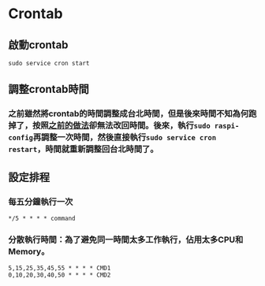 # Crontab 

## 啟動crontab

```
sudo service cron start
```


## 調整crontab時間

### 之前雖然將crontab的時間調整成台北時間，但是後來時間不知為何跑掉了，按照[之前的做法](https://kuiming.github.io/BenBlog/article/%E5%BE%9E%E9%9B%B6%E9%96%8B%E5%A7%8BRaspberry_Pi.html)卻無法改回時間。後來，執行`sudo raspi-config`再調整一次時間，然後直接執行`sudo service cron restart`，時間就重新調整回台北時間了。

## 設定排程

### 每五分鐘執行一次

```
*/5 * * * * command
```

### 分散執行時間：為了避免同一時間太多工作執行，佔用太多CPU和Memory。

```
5,15,25,35,45,55 * * * * CMD1
0,10,20,30,40,50 * * * * CMD2
```

